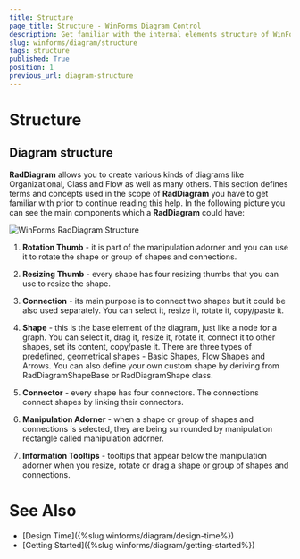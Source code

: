 ```yaml
---
title: Structure
page_title: Structure - WinForms Diagram Control
description: Get familiar with the internal elements structure of WinForms Diagram. 
slug: winforms/diagram/structure
tags: structure
published: True
position: 1
previous_url: diagram-structure
---
```


# Structure

## Diagram structure

__RadDiagram__ allows you to create various kinds of diagrams like Organizational, Class and Flow as well as many others. This section defines terms and concepts used in the scope of __RadDiagram__ you have to get familiar with prior to continue reading this help. In the following picture you can see the main components which a __RadDiagram__ could have: 

![WinForms RadDiagram Structure](images/diagram-structure001.png)

1. __Rotation Thumb__ - it is part of the manipulation adorner and you can use it to rotate the shape or group of shapes and connections.
            

1. __Resizing Thumb__ - every shape has four resizing thumbs that you can use to resize the shape.
               
      

1. __Connection__ -  its main purpose is to connect two shapes but it could be also used separately. You can select it, resize it, rotate it, copy/paste it.            
            

1. __Shape__ -  this is the base element of the diagram, just like a node for a graph. You can select it, drag it, resize it, rotate it, connect it to other shapes, set its content, copy/paste it. There are three types of predefined, geometrical shapes - Basic Shapes, Flow Shapes and Arrows. You can also define your own custom shape by deriving from RadDiagramShapeBase or RadDiagramShape class.
               

1. __Connector__ - every shape has four connectors. The connections connect shapes by linking their connectors.
            

1. __Manipulation Adorner__ - when a shape or group of shapes and connections is selected, they are being surrounded by manipulation rectangle called manipulation adorner.  

1. __Information Tooltips__ - tooltips that appear below the manipulation adorner when you resize, rotate or drag a shape or group of shapes and connections.
            

# See Also

* [Design Time]({%slug winforms/diagram/design-time%})
* [Getting Started]({%slug winforms/diagram/getting-started%})
